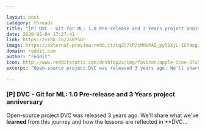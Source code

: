 ```yaml
---

layout: post
category: threads
title: "[P] DVC - Git for ML: 1.0 Pre-release and 3 Years project anniversary"
date: 2020-05-04 17:27:41
link: https://vrhk.co/2SBY5Ur
image: https://external-preview.redd.it/tqZl7cPZcMMVPA5_pylDXjL-1Ef4xg34gfOpBsSrZYk.jpg?width=850&height=445.02617801&auto=webp&crop=850:445.02617801,smart&s=008cc8ef9ea66b5238d91a1acaab33daec8cef33
domain: reddit.com
author: "reddit"
icon: http://www.redditstatic.com/desktop2x/img/favicon/apple-icon-57x57.png
excerpt: "Open-source project DVC was released 3 years ago. We'll share what we've **learned** from this journey and how the lessons are reflected in **DVC..."

---
```


### [P] DVC - Git for ML: 1.0 Pre-release and 3 Years project anniversary

Open-source project DVC was released 3 years ago. We'll share what we've **learned** from this journey and how the lessons are reflected in **DVC...